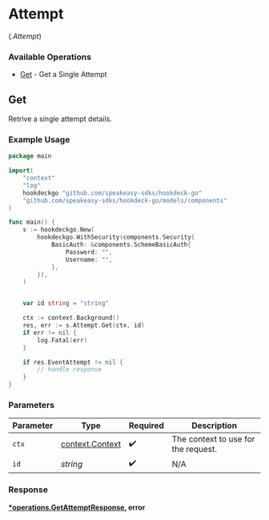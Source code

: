 # Attempt
(*.Attempt*)

### Available Operations

* [Get](#get) - Get a Single Attempt

## Get

Retrive a single attempt details.

### Example Usage

```go
package main

import(
	"context"
	"log"
	hookdeckgo "github.com/speakeasy-sdks/hookdeck-go"
	"github.com/speakeasy-sdks/hookdeck-go/models/components"
)

func main() {
    s := hookdeckgo.New(
        hookdeckgo.WithSecurity(components.Security{
            BasicAuth: &components.SchemeBasicAuth{
                Password: "",
                Username: "",
            },
        }),
    )


    var id string = "string"

    ctx := context.Background()
    res, err := s.Attempt.Get(ctx, id)
    if err != nil {
        log.Fatal(err)
    }

    if res.EventAttempt != nil {
        // handle response
    }
}
```

### Parameters

| Parameter                                             | Type                                                  | Required                                              | Description                                           |
| ----------------------------------------------------- | ----------------------------------------------------- | ----------------------------------------------------- | ----------------------------------------------------- |
| `ctx`                                                 | [context.Context](https://pkg.go.dev/context#Context) | :heavy_check_mark:                                    | The context to use for the request.                   |
| `id`                                                  | *string*                                              | :heavy_check_mark:                                    | N/A                                                   |


### Response

**[*operations.GetAttemptResponse](../../models/operations/getattemptresponse.md), error**


